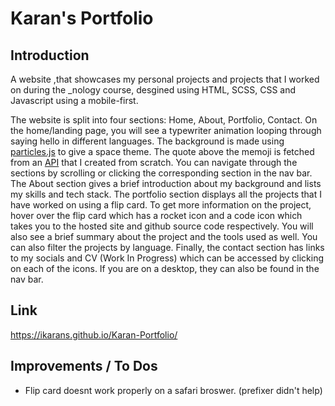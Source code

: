 # Karan's Portfolio

## Introduction
A website ,that showcases my personal projects and projects that I worked on during the _nology course, desgined using HTML, SCSS, CSS and Javascript using a mobile-first.

The website is split into four sections: Home, About, Portfolio, Contact. On the home/landing page, you will see a typewriter animation looping through saying hello in different languages. The background is made using <a href="https://vincentgarreau.com/particles.js/" target="_blank">particles.js</a> to give a space theme. The quote above the memoji is fetched from an <a href="https://github.com/iKarans/Anime-Quotes-API" target="_black">API</a> that I created from scratch. You can navigate through the sections by scrolling or clicking the corresponding section in the nav bar. The About section gives a brief introduction about my background and lists my skills and tech stack. The portfolio section displays all the projects that I have worked on using a flip card. To get more information on the project, hover over the flip card which has a rocket icon and a code icon which takes you to the hosted site and github source code respectively. You will also see a brief summary about the project and the tools used as well. You can also filter the projects by language. Finally, the contact section has links to my socials and CV (Work In Progress) which can be accessed by clicking on each of the icons. If you are on a desktop, they can also be found in the nav bar. 

## Link
https://ikarans.github.io/Karan-Portfolio/

## Improvements / To Dos
* Flip card doesnt work properly on a safari broswer. (prefixer didn't help)
